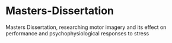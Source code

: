 # Masters-Dissertation
Masters Dissertation, researching motor imagery and its effect on performance and psychophysiological responses to stress
